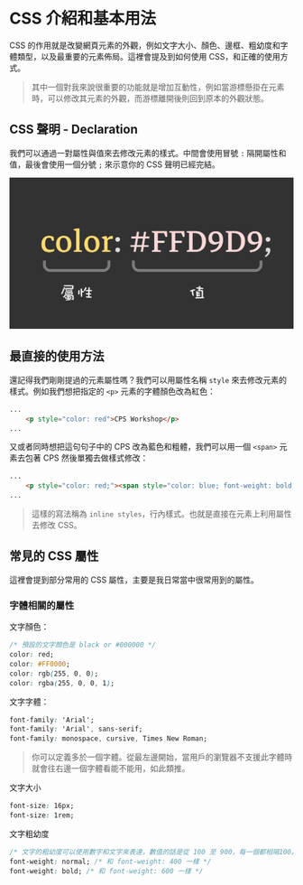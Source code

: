 # CSS 介紹和基本用法

CSS 的作用就是改變網頁元素的外觀，例如文字大小、顏色、邊框、粗幼度和字體類型，以及最重要的元素佈局。這裡會提及到如何使用 CSS，和正確的使用方式。

> 其中一個對我來說很重要的功能就是增加互動性，例如當游標懸掛在元素時，可以修改其元素的外觀，而游標離開後則回到原本的外觀狀態。

## CSS 聲明 - Declaration

我們可以通過一對屬性與值來去修改元素的樣式。中間會使用冒號 `:` 隔開屬性和值，最後會使用一個分號 `;` 來示意你的 CSS 聲明已經完結。

![css-declaration](./resources/css-declaration.png)

## 最直接的使用方法

還記得我們剛剛提過的元素屬性嗎？我們可以用屬性名稱 `style` 來去修改元素的樣式。例如我們想把指定的 `<p>` 元素的字體顏色改為紅色：

```html
...
    <p style="color: red">CPS Workshop</p>
...
```

又或者同時想把這句句子中的 CPS 改為藍色和粗體，我們可以用一個 `<span>` 元素去包著 CPS 然後單獨去做樣式修改：

```html
...
    <p style="color: red;"><span style="color: blue; font-weight: bold;">CPS</span> Workshop</p>
...
```

> 這樣的寫法稱為 `inline styles`，行內樣式。也就是直接在元素上利用屬性去修改 CSS。

## 常見的 CSS 屬性

這裡會提到部分常用的 CSS 屬性，主要是我日常當中很常用到的屬性。

### 字體相關的屬性

文字顏色：
```css
/* 預設的文字顏色是 black or #000000 */
color: red;
color: #FF0000;
color: rgb(255, 0, 0);
color: rgba(255, 0, 0, 1);
```

文字字體：
```css
font-family: 'Arial';
font-family: 'Arial', sans-serif;
font-family: monospace, cursive, Times New Roman;
```

> 你可以定義多於一個字體。從最左邊開始，當用戶的瀏覽器不支援此字體時就會往右邊一個字體看能不能用，如此類推。

文字大小
```css
font-size: 16px;
font-size: 1rem;
```

文字粗幼度
```css
/* 文字的粗幼度可以使用數字和文字來表達，數值的話是從 100 至 900，每一個都相隔100。 */
font-weight: normal; /* 和 font-weight: 400 一樣 */
font-weight: bold; /* 和 font-weight: 600 一樣 */
```